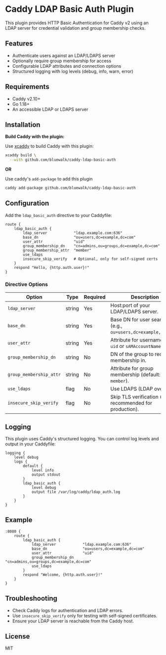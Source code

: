 # Caddy LDAP Basic Auth Plugin

This plugin provides HTTP Basic Authentication for Caddy v2 using an LDAP server for credential validation and group membership checks.

## Features
- Authenticate users against an LDAP/LDAPS server
- Optionally require group membership for access
- Configurable LDAP attributes and connection options
- Structured logging with log levels (debug, info, warn, error)

## Requirements
- Caddy v2.10+
- Go 1.18+
- An accessible LDAP or LDAPS server

## Installation

**Build Caddy with the plugin:**
   
Use [xcaddy](https://github.com/caddyserver/xcaddy) to build Caddy with this plugin:
   
```sh
xcaddy build \
  --with github.com/bluewalk/caddy-ldap-basic-auth
```

**OR**

Use caddy's `add-package` to add this plugin

```sh
caddy add-package github.com/bluewalk/caddy-ldap-basic-auth
```

## Configuration

Add the `ldap_basic_auth` directive to your Caddyfile:

```
route {
    ldap_basic_auth {
        ldap_server            "ldap.example.com:636"
        base_dn                "ou=users,dc=example,dc=com"
        user_attr              "uid"
        group_membership_dn    "cn=admins,ou=groups,dc=example,dc=com"
        group_membership_attr  "member"
        use_ldaps
        insecure_skip_verify   # Optional, only for self-signed certs
    }
    respond "Hello, {http.auth.user}!"
}
```

### Directive Options

| Option                    | Type     | Required | Description                                                                                   |
|---------------------------|----------|----------|-----------------------------------------------------------------------------------------------|
| `ldap_server`             | string   | Yes      | Host:port of your LDAP/LDAPS server.                                                          |
| `base_dn`                 | string   | Yes      | Base DN for user search (e.g., `ou=users,dc=example,dc=com`).                                 |
| `user_attr`               | string   | Yes      | Attribute for username (e.g., `uid` or `sAMAccountName`).                                     |
| `group_membership_dn`     | string   | No       | DN of the group to require membership in.                                                     |
| `group_membership_attr`   | string   | No       | Attribute for group membership (default: `member`).                                           |
| `use_ldaps`               | flag     | No       | Use LDAPS (LDAP over TLS).                                                                    |
| `insecure_skip_verify`    | flag     | No       | Skip TLS verification (not recommended for production).                                       |

## Logging

This plugin uses Caddy's structured logging. You can control log levels and output in your Caddyfile:

```
logging {
    level debug
    logs {
        default {
            level info
            output stdout
        }
        ldap_basic_auth {
            level debug
            output file /var/log/caddy/ldap_auth.log
        }
    }
}
```

## Example

```
:8080 {
    route {
        ldap_basic_auth {
            ldap_server            "ldap.example.com:636"
            base_dn                "ou=users,dc=example,dc=com"
            user_attr              "uid"
            group_membership_dn    "cn=admins,ou=groups,dc=example,dc=com"
            use_ldaps
        }
        respond "Welcome, {http.auth.user}!"
    }
}
```

## Troubleshooting
- Check Caddy logs for authentication and LDAP errors.
- Use `insecure_skip_verify` only for testing with self-signed certificates.
- Ensure your LDAP server is reachable from the Caddy host.

## License
MIT

